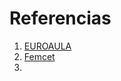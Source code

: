 # Referencias

1. [EUROAULA](https://www.euroaula.com/es/desarrollo-profesional-y-personal) 
2. [Femcet](https://femcet.com/es/objetivos-de-desarrollo-sostenible-u-ods-que-son-y-agenda-2030/?gad_source=1&gclid=Cj0KCQiA0--6BhCBARIsADYqyL-vz9MHeeAnmYXHpapljuwKvPCxqDoknL0ZZnQqyoavPC902qjUBEEaAn2hEALw_wcB)
3. 
